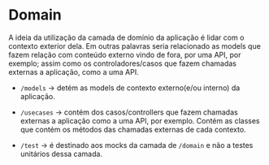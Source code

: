 # Domain

A ideia da utilização da camada de domínio da aplicação é lidar com o contexto exterior dela. Em outras palavras seria relacionado as models que fazem relação com conteúdo externo vindo de fora, por uma API, por exemplo; assim como os controladores/casos que fazem chamadas externas a aplicação, como a uma API.

- `/models` -> detém as models de contexto externo(e/ou interno) da aplicação.

- `/usecases` -> contém dos casos/controllers que fazem chamadas externas a aplicação como a uma API, por exemplo. Contém as classes que contém os métodos das chamadas externas de cada contexto.

- `/test` -> é destinado aos mocks da camada de `/domain` e não a testes unitários dessa camada.
